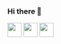 ### Hi there 🖖
<img width="32" height="32" src="https://vuejs.org/images/logo.png"> <img height="32" src="https://assets.website-files.com/5e7cf661c23ac9df156d9c3d/5e7d00738a3130e29ac2be65_Branding%20Logo%20300x80.svg"> <img width="32" height="32" src="https://upload.wikimedia.org/wikipedia/commons/thumb/9/99/Unofficial_JavaScript_logo_2.svg/480px-Unofficial_JavaScript_logo_2.svg.png">
